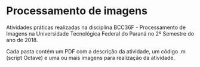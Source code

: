 # Processamento de imagens

Atividades práticas realizadas na disciplina BCC36F - Processamento de Imagens na Universidade Tecnológica Federal do Paraná no 2º Semestre do ano de 2018. 

Cada pasta contém um PDF com a descrição da atividade, um código .m (script Octave) e uma ou mais imagens para realização da atividade. 


